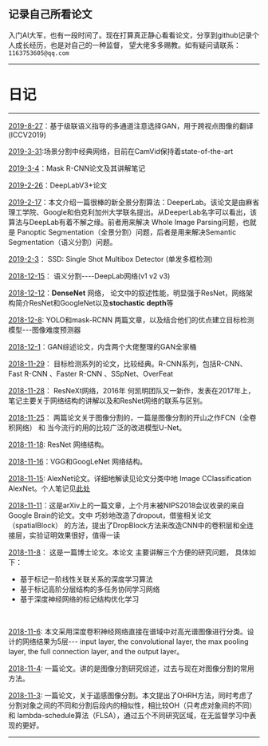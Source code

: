 ## 记录自己所看论文

入门AI大军，也有一段时间了。现在打算真正静心看看论文，分享到github记录个人成长经历，也是对自己的一种监督， 望大佬多多赐教。如有疑问请联系：`1163753605@qq.com`
***


# **日记**
---

[2019-8-27](2019/08月/SelectionGAN)：基于级联语义指导的多通道注意选择GAN，用于跨视点图像的翻译(ICCV2019)

[2019-3-31](2019/03月/PSPNet.md):场景分割中经典网络，目前在CamVid保持着state-of-the-art

[2019-3-4](2019/03月/Mask-RCNN.md)：Mask R-CNN论文及其讲解笔记

[2019-2-26](2019/02月/DeepLabV3+.md)：DeepLabV3+论文

[2019-2-17](2019/02月/DeeperLab.md)：本文介绍一篇很棒的新全景分割算法：DeeperLab。该论文是由麻省理工学院、Google和伯克利加州大学联名提出。从DeeperLab名字可以看出，该算法与DeepLab有着不解之缘。前者用来解决 Whole Image Parsing问题，也就是 Panoptic Segmentation（全景分割）问题，后者是用来解决Semantic Segmentation（语义分割）问题。

[2019-2-3](2019/02月/ssd.md)： SSD: Single Shot Multibox Detector (单发多框检测)

[2018-12-15](2018/12月/4.md)： 语义分割----DeepLab网络(v1 v2 v3)

[2018-12-12](2018/12月/3.md)：**DenseNet** 网络， 论文中的叙述性能，明显强于ResNet，网络架构简介ResNet和GoogleNet以及**stochastic depth**等

[2018-12-8](2018/12月/2.md): YOLO和mask-RCNN 两篇文章，以及结合他们的优点建立目标检测模型---图像难度预测器

[2018-12-1](2018/12月/1.md)：GAN综述论文，内含两个大佬整理的GAN全家桶

[2018-11-29](2018/11月/11.md)： 目标检测系列的论文，比较经典。R-CNN系列，包括R-CNN、Fast R-CNN 、Faster R-CNN 、SSpNet、OverFeat

[2018-11-28](2018/11月/10.md)： ResNeXt网络，2016年 何凯明团队又一新作，发表在2017年上，笔记主要关于网络结构的讲解以及和ResNet网络的联系与区别。

[2018-11-25](2018/11月/9.md)：  两篇论文关于图像分割的，一篇是图像分割的开山之作FCN（全卷积网络） 和 当今流行的用的比较广泛的改进模型U-Net。

[2018-11-18](2018/11月/8.md): ResNet 网络结构。

[2018-11-16](2018/11月/7.md)：VGG和GoogLeNet 网络结构。

[2018-11-15](2018/11月/6.md): AlexNet论文。详细地解读见论文分类中地 Image CClassification AlexNet。个人笔记见[此处](2018/11月/6.md)

[2018-11-11](2018/11月/5.md)：这是arXiv上的一篇文章，上个月末被NIPS2018会议收录的来自Google Brain的论文。文中 巧妙地改造了dropout，借鉴相关论文（spatialBlock） 的方法，提出了DropBlock方法来改造CNN中的卷积层和全连接层，实验证明效果很好，值得一读
<br>

[2018-11-8](2018/11月/4.md)： 这是一篇博士论文。本论文 主要讲解三个方便的研究问题， 具体如下：
  - 基于标记一阶线性关联关系的深度学习算法
  - 基于标记高阶分层结构的多任务协同学习网络
  - 基于深度神经网络的标记结构优化学习
<br>

[2018-11-6](https://github.com/BMDACMER/paper/tree/master/2018/11%E6%9C%88/3.md): 本文采用深度卷积神经网络直接在谱域中对高光谱图像进行分类。设计的网络结果为5层--- input layer, the convolutional layer, the max pooling layer, the full connection layer, and the output layer。
<br>

[2018-11-4](https://github.com/BMDACMER/paper/tree/master/2018/11%E6%9C%88/2、REVIEW_OF_REMOTE_SENSING_IMAGE_SEGMENTATION_TECHNIQUES.md): 一篇论文。讲的是图像分割研究综述，过去与现在对图像分割的常用方法。
<br>

[2018-11-3](https://github.com/BMDACMER/paper/tree/master/2018/11%E6%9C%88/1、Region_Merging_ConsideringWithin-_and_Between-Segment_Heteroge.md): 一篇论文，关于遥感图像分割。本文提出了OHRH方法，同时考虑了分割对象之间的不同和分割后段内的相似性，相比较OH（只考虑对象间的不同）和 lambda-schedule算法（FLSA），通过五个不同研究区域，在无监督学习中表现的更好。

---
